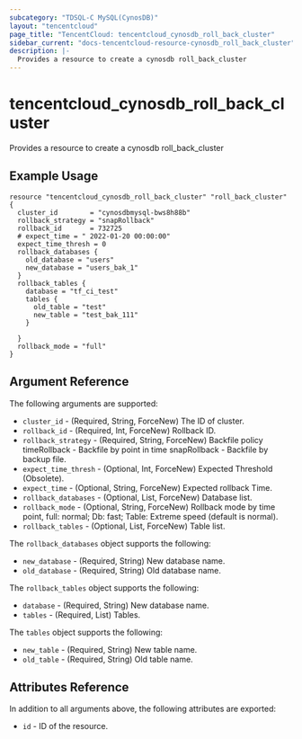 ```yaml
---
subcategory: "TDSQL-C MySQL(CynosDB)"
layout: "tencentcloud"
page_title: "TencentCloud: tencentcloud_cynosdb_roll_back_cluster"
sidebar_current: "docs-tencentcloud-resource-cynosdb_roll_back_cluster"
description: |-
  Provides a resource to create a cynosdb roll_back_cluster
---
```


# tencentcloud_cynosdb_roll_back_cluster

Provides a resource to create a cynosdb roll_back_cluster

## Example Usage

```hcl
resource "tencentcloud_cynosdb_roll_back_cluster" "roll_back_cluster" {
  cluster_id        = "cynosdbmysql-bws8h88b"
  rollback_strategy = "snapRollback"
  rollback_id       = 732725
  # expect_time = "	2022-01-20 00:00:00"
  expect_time_thresh = 0
  rollback_databases {
    old_database = "users"
    new_database = "users_bak_1"
  }
  rollback_tables {
    database = "tf_ci_test"
    tables {
      old_table = "test"
      new_table = "test_bak_111"
    }

  }
  rollback_mode = "full"
}
```

## Argument Reference

The following arguments are supported:

* `cluster_id` - (Required, String, ForceNew) The ID of cluster.
* `rollback_id` - (Required, Int, ForceNew) Rollback ID.
* `rollback_strategy` - (Required, String, ForceNew) Backfile policy timeRollback - Backfile by point in time snapRollback - Backfile by backup file.
* `expect_time_thresh` - (Optional, Int, ForceNew) Expected Threshold (Obsolete).
* `expect_time` - (Optional, String, ForceNew) Expected rollback Time.
* `rollback_databases` - (Optional, List, ForceNew) Database list.
* `rollback_mode` - (Optional, String, ForceNew) Rollback mode by time point, full: normal; Db: fast; Table: Extreme speed (default is normal).
* `rollback_tables` - (Optional, List, ForceNew) Table list.

The `rollback_databases` object supports the following:

* `new_database` - (Required, String) New database name.
* `old_database` - (Required, String) Old database name.

The `rollback_tables` object supports the following:

* `database` - (Required, String) New database name.
* `tables` - (Required, List) Tables.

The `tables` object supports the following:

* `new_table` - (Required, String) New table name.
* `old_table` - (Required, String) Old table name.

## Attributes Reference

In addition to all arguments above, the following attributes are exported:

* `id` - ID of the resource.



